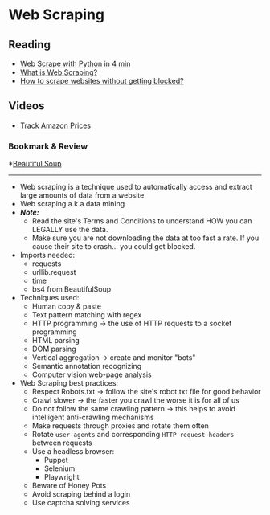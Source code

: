 # Web Scraping

## Reading
* [Web Scrape with Python in 4 min](https://towardsdatascience.com/how-to-web-scrape-with-python-in-4-minutes-bc49186a8460)
* [What is Web Scraping?](https://towardsdatascience.com/how-to-web-scrape-with-python-in-4-minutes-bc49186a8460)
* [How to scrape websites without getting blocked?](https://www.scrapehero.com/how-to-prevent-getting-blacklisted-while-scraping/)

## Videos
* [Track Amazon Prices](https://www.youtube.com/watch?v=Bg9r_yLk7VY)

### Bookmark & Review
*[Beautiful Soup](https://www.youtube.com/watch?v=Bg9r_yLk7VY)
_________________________________________________________________________________________________________________________

* Web scraping is a technique used to automatically access and extract large amounts of data from a website.
* Web scraping a.k.a data mining
* ***Note:***
  * Read the site's Terms and Conditions to understand HOW you can LEGALLY use the data.
  * Make sure you are not downloading the data at too fast a rate. If you cause their site to crash... you could get 
  blocked.
* Imports needed:
  * requests
  * urllib.request
  * time
  * bs4 from BeautifulSoup
* Techniques used:
  * Human copy & paste
  * Text pattern matching with regex
  * HTTP programming -> the use of HTTP requests to a socket programming
  * HTML parsing
  * DOM parsing
  * Vertical aggregation -> create and monitor "bots"
  * Semantic annotation recognizing
  * Computer vision web-page analysis
* Web Scraping best practices:
  * Respect Robots.txt -> follow the site's robot.txt file for good behavior
  * Crawl slower -> the faster you crawl the worse it is for all of us
  * Do not follow the same crawling pattern -> this helps to avoid intelligent anti-crawling mechanisms
  * Make requests through proxies and rotate them often
  * Rotate `user-agents` and corresponding `HTTP request headers` between requests
  * Use a headless browser:
    * Puppet
    * Selenium
    * Playwright
  * Beware of Honey Pots
  * Avoid scraping behind a login
  * Use captcha solving services
  